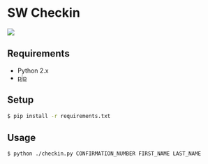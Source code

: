# SW Checkin

![](http://www.southwest-heart.com/img/heart/heart_1.jpg)

## Requirements

* Python 2.x
* [pip](https://pypi.python.org/pypi/pip)

## Setup

```bash
$ pip install -r requirements.txt
```

## Usage

```bash
$ python ./checkin.py CONFIRMATION_NUMBER FIRST_NAME LAST_NAME
```
